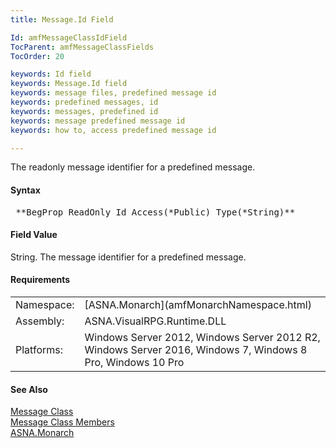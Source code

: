 ```yaml
---
title: Message.Id Field

Id: amfMessageClassIdField
TocParent: amfMessageClassFields
TocOrder: 20

keywords: Id field
keywords: Message.Id field
keywords: message files, predefined message id
keywords: predefined messages, id
keywords: messages, predefined id
keywords: message predefined message id
keywords: how to, access predefined message id

---
```


The readonly message identifier for a predefined message.

#### Syntax
<pre class="prettyprint"> **BegProp ReadOnly Id Access(*Public) Type(*String)**       </pre>

#### Field Value
String. The message identifier for a predefined message.
<!-- start -->

#### Requirements
<table class="dttable" cellspacing="0" cellpadding="4" width="60%">
           <colgroup>
            <col width="15%" style="font-weight:bold" />
            <col width="85%" />
          </colgroup>
          <tr>
            <td>Namespace:</td>
            <td>[ASNA.Monarch](amfMonarchNamespace.html)</td>
          </tr>
          <tr>
            <td>Assembly:</td>
            <td>ASNA.VisualRPG.Runtime.DLL</td>
          </tr>
         <tr>
            <td>Platforms:</td>
            <td> Windows Server 2012, Windows Server 2012 R2, Windows Server 2016, Windows 7, Windows 8 Pro, Windows 10 Pro</td>
         </tr>
</table>

<!-- end -->

#### See Also
[Message Class](amfMessageClass.html) <br /> [Message Class Members](amfMessageClassMembers.html) <br /> [ASNA.Monarch](amfMonarchNamespace.html)

